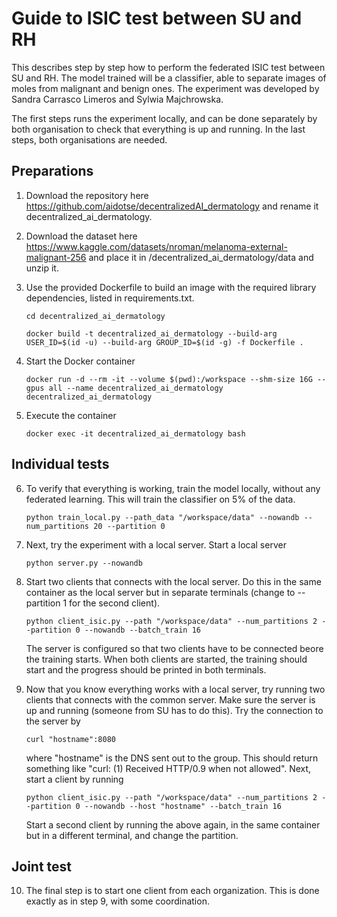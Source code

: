 # Guide to ISIC test between SU and RH

This describes step by step how to perform the federated ISIC test between SU and RH. The model trained will be a classifier, able to separate images of moles from malignant and benign ones. The experiment was developed by Sandra Carrasco Limeros and Sylwia Majchrowska.

The first steps runs the experiment locally, and can be done separately by both organisation to check that everything is up and running. In the last steps, both organisations are needed. 

## Preparations

1. Download the repository here https://github.com/aidotse/decentralizedAI_dermatology and rename it decentralized_ai_dermatology.

2. Download the dataset here https://www.kaggle.com/datasets/nroman/melanoma-external-malignant-256 and place it in /decentralized_ai_dermatology/data and unzip it.

3. Use the provided Dockerfile to build an image with the required library dependencies, listed in requirements.txt.

    ```cd decentralized_ai_dermatology```

    ```docker build -t decentralized_ai_dermatology --build-arg USER_ID=$(id -u) --build-arg GROUP_ID=$(id -g) -f Dockerfile .```

4. Start the Docker container

    ```docker run -d --rm -it --volume $(pwd):/workspace --shm-size 16G --gpus all --name decentralized_ai_dermatology decentralized_ai_dermatology```

5. Execute the container

    ```docker exec -it decentralized_ai_dermatology bash```

## Individual tests

6. To verify that everything is working, train the model locally, without any federated learning. This will train the classifier on 5% of the data. 

    ```python train_local.py --path_data "/workspace/data" --nowandb --num_partitions 20 --partition 0```

7. Next, try the experiment with a local server. Start a local server

    ```python server.py --nowandb```

8. Start two clients that connects with the local server. Do this in the same container as the local server but in separate terminals (change to --partition 1 for the second client).

    ```python client_isic.py --path "/workspace/data" --num_partitions 2 --partition 0 --nowandb --batch_train 16```

    The server is configured so that two clients have to be connected beore the training starts. When both clients are started, the training should start and the progress should be printed in both terminals.

9. Now that you know everything works with a local server, try running two clients that connects with the common server. Make sure the server is up and running (someone from SU has to do this). Try the connection to the server by 

    ```curl "hostname":8080```

    where "hostname" is the DNS sent out to the group. This should return something like "curl: (1) Received HTTP/0.9 when not allowed". Next, start a client by running

    ```python client_isic.py --path "/workspace/data" --num_partitions 2 --partition 0 --nowandb --host "hostname" --batch_train 16```

    Start a second client by running the above again, in the same container but in a different terminal, and change the partition.

## Joint test

10. The final step is to start one client from each organization. This is done exactly as in step 9, with some coordination. 